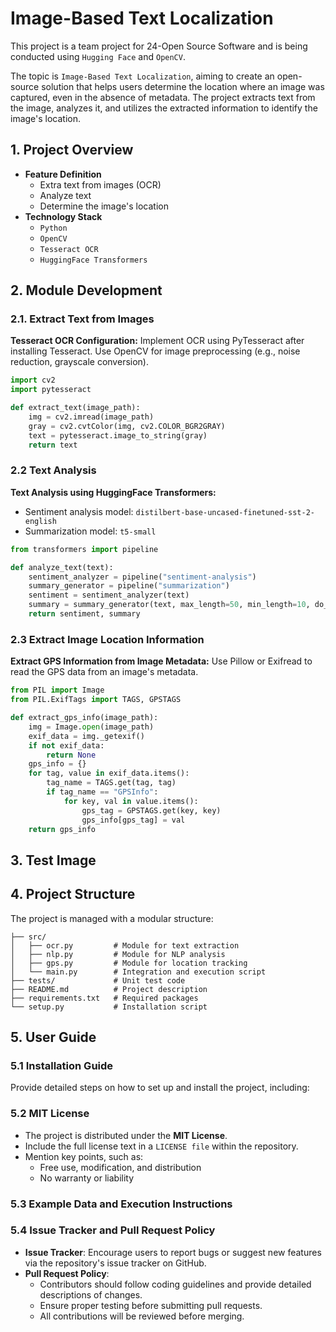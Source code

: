 # Image-Based Text Localization

This project is a team project for 24-Open Source Software and is being conducted using ``Hugging Face`` and ``OpenCV``.

The topic is ``Image-Based Text Localization``, aiming to create an open-source solution that helps users determine the location where an image was captured, even in the absence of metadata. The project extracts text from the image, analyzes it, and utilizes the extracted information to identify the image's location.


## 1. Project Overview
- **Feature Definition**
    - Extra text from images (OCR)
    - Analyze text
    - Determine the image's location
- **Technology Stack**
    - ``Python``
    - ``OpenCV``
    - ``Tesseract OCR``
    - ``HuggingFace Transformers``

## 2. Module Development

### 2.1. Extract Text from Images
**Tesseract OCR Configuration:** Implement OCR using PyTesseract after installing Tesseract. Use OpenCV for image preprocessing (e.g., noise reduction, grayscale conversion).

``` python
import cv2
import pytesseract

def extract_text(image_path):
    img = cv2.imread(image_path)
    gray = cv2.cvtColor(img, cv2.COLOR_BGR2GRAY)
    text = pytesseract.image_to_string(gray)
    return text
```

### 2.2 Text Analysis
**Text Analysis using HuggingFace Transformers:**
- Sentiment analysis model: ``distilbert-base-uncased-finetuned-sst-2-english``
- Summarization model: ``t5-small``

``` python
from transformers import pipeline

def analyze_text(text):
    sentiment_analyzer = pipeline("sentiment-analysis")
    summary_generator = pipeline("summarization")
    sentiment = sentiment_analyzer(text)
    summary = summary_generator(text, max_length=50, min_length=10, do_sample=False)
    return sentiment, summary
```

### 2.3 Extract Image Location Information
**Extract GPS Information from Image Metadata:** Use Pillow or Exifread to read the GPS data from an image's metadata.

``` python
from PIL import Image
from PIL.ExifTags import TAGS, GPSTAGS

def extract_gps_info(image_path):
    img = Image.open(image_path)
    exif_data = img._getexif()
    if not exif_data:
        return None
    gps_info = {}
    for tag, value in exif_data.items():
        tag_name = TAGS.get(tag, tag)
        if tag_name == "GPSInfo":
            for key, val in value.items():
                gps_tag = GPSTAGS.get(key, key)
                gps_info[gps_tag] = val
    return gps_info
```

## 3. Test Image

## 4. Project Structure
The project is managed with a modular structure:

```
├── src/
│   ├── ocr.py         # Module for text extraction
│   ├── nlp.py         # Module for NLP analysis
│   ├── gps.py         # Module for location tracking
│   └── main.py        # Integration and execution script
├── tests/             # Unit test code
├── README.md          # Project description
├── requirements.txt   # Required packages
└── setup.py           # Installation script
```

## 5. User Guide
### 5.1 Installation Guide
Provide detailed steps on how to set up and install the project, including:

### 5.2 MIT License
- The project is distributed under the **MIT License**.
- Include the full license text in a ``LICENSE file`` within the repository.
- Mention key points, such as:
    - Free use, modification, and distribution
    - No warranty or liability

### 5.3 Example Data and Execution Instructions

### 5.4 Issue Tracker and Pull Request Policy
- **Issue Tracker**: Encourage users to report bugs or suggest new features via the repository's issue tracker on GitHub.
- **Pull Request Policy**:
    - Contributors should follow coding guidelines and provide detailed descriptions of changes.
    - Ensure proper testing before submitting pull requests.
    - All contributions will be reviewed before merging.